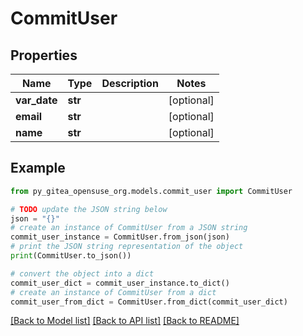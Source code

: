 # CommitUser


## Properties

Name | Type | Description | Notes
------------ | ------------- | ------------- | -------------
**var_date** | **str** |  | [optional] 
**email** | **str** |  | [optional] 
**name** | **str** |  | [optional] 

## Example

```python
from py_gitea_opensuse_org.models.commit_user import CommitUser

# TODO update the JSON string below
json = "{}"
# create an instance of CommitUser from a JSON string
commit_user_instance = CommitUser.from_json(json)
# print the JSON string representation of the object
print(CommitUser.to_json())

# convert the object into a dict
commit_user_dict = commit_user_instance.to_dict()
# create an instance of CommitUser from a dict
commit_user_from_dict = CommitUser.from_dict(commit_user_dict)
```
[[Back to Model list]](../README.md#documentation-for-models) [[Back to API list]](../README.md#documentation-for-api-endpoints) [[Back to README]](../README.md)


